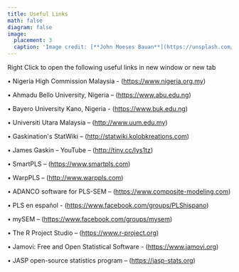 ```yaml
---
title: Useful Links
math: false
diagram: false
image:
  placement: 3
  caption: 'Image credit: [**John Moeses Bauan**](https://unsplash.com/photos/OGZtQF8iC0g)'
---
```


Right Click to open the following useful links in new window or new tab

•	Nigeria High Commission Malaysia -  (https://www.nigeria.org.my)

•	Ahmadu Bello University, Nigeria – (https://www.abu.edu.ng)

•	Bayero University Kano, Nigeria  - (https://www.buk.edu.ng)

•	Universiti Utara Malaysia – (http://www.uum.edu.my)

•	Gaskination's StatWiki – (http://statwiki.kolobkreations.com)

•	James Gaskin – YouTube – (http://tiny.cc/lys1tz)

•	SmartPLS – (https://www.smartpls.com)

•	WarpPLS – (http://www.warppls.com)

•	ADANCO software for PLS-SEM – (https://www.composite-modeling.com)

•	PLS en español  - (https://www.facebook.com/groups/PLShispano)

•	mySEM – (https://www.facebook.com/groups/mysem)

•	The R Project Studio – (https://www.r-project.org)

•	Jamovi: Free and Open Statistical Software  - (https://www.jamovi.org)

•	JASP open-source statistics program – (https://jasp-stats.org)



